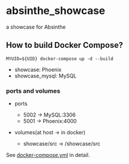 # absinthe_showcase
a showcase for Absinthe

## How to build Docker Compose?

```
MYUID=${UID} docker-compose up -d --build
```

- showcase: Phoenix
- showcase_mysql: MySQL

### ports and volumes
- ports
  - 5002 -> MySQL:3306
  - 5001 -> Phoenix:4000

- volumes(at host -> in docker)
  - showcase/src -> /showcase/src

See [docker-compose.yml](src/docker-compose.yml) in detail.
